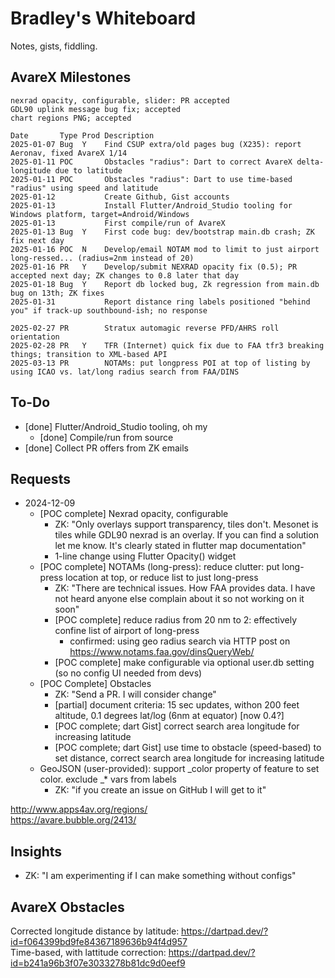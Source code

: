 # Bradley's Whiteboard
Notes, gists, fiddling.  

## AvareX Milestones
```
nexrad opacity, configurable, slider: PR accepted
GDL90 uplink message bug fix; accepted
chart regions PNG; accepted

Date       Type Prod Description
2025-01-07 Bug  Y    Find CSUP extra/old pages bug (X235): report Aeronav, fixed AvareX 1/14
2025-01-11 POC       Obstacles "radius": Dart to correct AvareX delta-longitude due to latitude
2025-01-11 POC       Obstacles "radius": Dart to use time-based "radius" using speed and latitude
2025-01-12           Create Github, Gist accounts
2025-01-13           Install Flutter/Android_Studio tooling for Windows platform, target=Android/Windows
2025-01-13           First compile/run of AvareX
2025-01-13 Bug  Y    First code bug: dev/bootstrap main.db crash; ZK fix next day
2025-01-16 POC  N    Develop/email NOTAM mod to limit to just airport long-ressed... (radius=2nm instead of 20)
2025-01-16 PR   Y    Develop/submit NEXRAD opacity fix (0.5); PR accepted next day; ZK changes to 0.8 later that day
2025-01-18 Bug  Y    Report db locked bug, Zk regression from main.db bug on 13th; ZK fixes
2025-01-31           Report distance ring labels positioned "behind you" if track-up southbound-ish; no response

2025-02-27 PR        Stratux automagic reverse PFD/AHRS roll orientation
2025-02-28 PR   Y    TFR (Internet) quick fix due to FAA tfr3 breaking things; transition to XML-based API
2025-03-13 PR        NOTAMs: put longpress POI at top of listing by using ICAO vs. lat/long radius search from FAA/DINS
```
  
## To-Do
* [done] Flutter/Android_Studio tooling, oh my
    * [done] Compile/run from source
* [done] Collect PR offers from ZK emails

## Requests
* 2024-12-09
   * [POC complete] Nexrad opacity, configurable
      * ZK: "Only overlays support transparency, tiles don't. Mesonet is tiles while GDL90 nexrad is an overlay. If you can find a solution let me know. It's clearly stated in flutter map documentation"
      * 1-line change using Flutter Opacity() widget
   * [POC complete] NOTAMs (long-press): reduce clutter: put long-press location at top, or reduce list to just long-press
      * ZK: "There are technical issues. How FAA provides data. I have not heard anyone else complain about it so not working on it soon"
      * [POC complete] reduce radius from 20 nm to 2: effectively confine list of airport of long-press
         * confirmed: using geo radius search via HTTP post on https://www.notams.faa.gov/dinsQueryWeb/
      * [POC complete] make configurable via optional user.db setting (so no config UI needed from devs)
   * [POC Complete] Obstacles
      * ZK: "Send a PR. I will consider change"
      * [partial] document criteria: 15 sec updates, withon 200 feet altitude, 0.1 degrees lat/log (6nm at equator) [now 0.4?]
      * [POC complete; dart Gist] correct search area longitude for increasing latitude
      * [POC complete; dart Gist] use time to obstacle (speed-based) to set distance, correct search area longitude for increasing latitude
   * GeoJSON (user-provided): support _color property of feature to set color. exclude _* vars from labels
      * ZK: "if you create an issue on GitHub I will get to it"

http://www.apps4av.org/regions/  
https://avare.bubble.org/2413/  

## Insights
* ZK: "I am experimenting if I can make something without configs"

## AvareX Obstacles
Corrected longitude distance by latitude: https://dartpad.dev/?id=f064399bd9fe84367189636b94f4d957  
Time-based, with lattitude correction:    https://dartpad.dev/?id=b241a96b3f07e3033278b81dc9d0eef9
